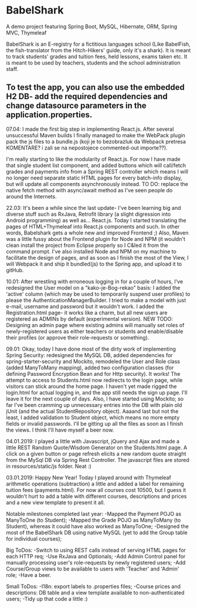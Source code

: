 # BabelShark
A demo project featuring Spring Boot, MySQL, Hibernate, ORM, Spring MVC, Thymeleaf

BabelShark is an E-registry for a fictitious languages school (Like BabelFish, the fish-translator from the Hitch-Hikers' guide, only it's a shark). It is meant to track students' grades and tuition fees, held lessons, exams taken etc. It is meant to be used by teachers, students and the school administration staff.

To test the app, you can also use the embedded H2 DB- add the required dependencies and change datasource parameters
in the application.properties.
-----------------------------------------------------------------------------------------


07.04: I made the first big step in implementing React.js. After several unsuccessful Maven builds I finally managed to make the WebPack plugin pack the js files to a bundle.js (koji je to bezobrazluk da Webpack pretresa KOMENTARE? i zali se na nepostojece commented-out importe??). 

I'm really starting to like the modularity of React.js. For now I have made that single student list component, and added buttons which will call/fetch grades and payments info from a Spring REST controller which means I will no longer need separate static HTML pages for every batch-info display, but will update all components asynchronously instead. 
TO DO: replace the native fetch method with async/await method as I've seen people do around the Internets.

22.03: It's been a while since the last update- I've been learning big and diverse stuff such as RxJava, Retrofit library (a slight digression into Android programming) as well as... React.js. Today I started translating the pages of HTML+Thymeleaf into React.js components and such. In other words, Babelshark gets a whole new and improved Frontend ;)
Also, Maven was a little fussy about the Frontend plugin for Node and NPM (it wouldn't clean install the project from Eclipse properly so I C&Ied it from the command prompt. I've also installed Node and NPM on my machine to facilitate the design of pages, and as soon as I finish the most of the View, I will Webpack it and ship it bundled(js) to the Spring app, and upload it to gitHub.

10.01: After wrestling with erroneous logging in for a couple of hours, I've redesigned the User model on a "kako-je-Bog-rekao" basis: I added the 'active' column (which may be used to temporarily suspend user profiles) to please the AuthenticationManagerBuilder. I tried to make a model with just e-mail, username and password but it wouldn't work.
I added the Registration.html page- it works like a charm, but all new users are registered as ADMINs by default (experimental version). NEW TODO: Designing an admin page where existing admins will manually set roles of newly-registered users as either teachers or students and enable/disable their profiles (or approve their role-requests or something).

09.01: Okay, today I have done most of the dirty work of implementing Spring Security: redesigned the MySQL DB,
added dependencies for spring-starter-security and Mockito, remodeled the User and Role class (added ManyToMany
mapping), added two configuration classes (for defining Password Encryption Bean and for Http security). It works! The attempt to access to Students.html now redirects to the login page, while visitors can stick around
the home page. I haven't yet made rigged the login.html for actual logging in, and the app still needs the 
sign up page. I'll leave it for the next couple of days.
Also, I have started using Mockito; so far I've been cramming up unnecessary entries into the DB with plain old
jUnit (and the actual StudentRepository object). Aaaand last but not the least, I added validation to Student object, which means no more empty fields or invalid passwords. I'll be gitting up all the files as soon as I finish the views. I think I'll have myself a beer now.

04.01.2019: I played a little with Javascript, jQuery and Ajax and made a little REST Random Quote/Wisdom 
Generator on the Students.html page. A click on a given button or page refresh elicits a new random quote straight from the MySql DB via Spring Rest Controller. The javascript files are stored in resources/static/js folder. Neat :)

03.01.2019: Happy New Year! Today I played around with Thymeleaf arithmetic operations (subtraction) a little
and added a label for remaining tuition fees (payments.html). For now all courses cost 10500, but I guess it wouldn't hurt to add a table with different courses, descriptions and prices and a new view template to present it all.

Notable milestones completed last year:
-Mapped the Payment POJO as ManyToOne (to Student);
-Mapped the Grade POJO as ManyToMany (to Student), whereas it could have also worked as ManyToOne;
-Designed the most of the BabelShark DB using native MySQL (yet to add the Group table for individual courses);

Big ToDos:
-Switch to using REST calls instead of serving HTML pages for each HTTP req;
-Use RxJava and Optionals;
-Add Admin Control panel for manually processing user's role-requests by newly registered users;
-Add Course/Group views to be available to users with 'Teacher' and 'Admin' role;
-Have a beer.

Small ToDos:
-I18n: export labels to .properties files;
-Course prices and descriptions: DB table and a view template available to non-authenticated users;
-Tidy up that code a little :)



